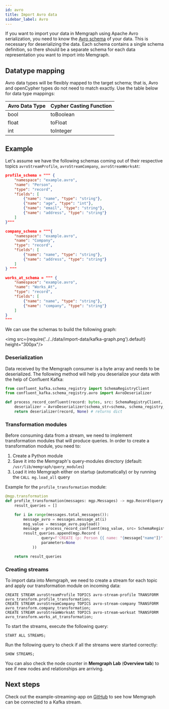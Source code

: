 ```yaml
---
id: avro
title: Import Avro data
sidebar_label: Avro
---
```


If you want to import your data in Memgraph using Apache Avro serialization, you
need to know the [Avro
schema](https://avro.apache.org/docs/current/gettingstartedpython.html#Defining+a+schema)
of your data. This is necessary for deserializing the data. Each schema contains
a single schema definition, so there should be a separate schema for each data
representation you want to import into Memgraph.


## Datatype mapping

Avro data types will be flexibly mapped to the target schema; that is, Avro and
openCypher types do not need to match exactly. Use the table below for data type
mappings:

| Avro Data Type | Cypher Casting Function|
|----------------|------------------------|
| bool           | toBoolean              |
| float          | toFloat                |
| int            | toInteger              |


## Example

Let's assume we have the following schemas coming out of their respective topics
`avroStreamProfile`, `avroStreamCompany`, `avroStreamWorksAt`:

```json
profile_schema = """ {
    "namespace": "example.avro",
    "name": "Person",
    "type": "record",
    "fields": [
        {"name": "name", "type": "string"},
        {"name": "age", "type": "int"},
        {"name": "email", "type": "string"},
        {"name": "address", "type": "string"}
    ]
}"""

company_schema = """{
    "namespace": "example.avro",
    "name": "Company",
    "type": "record",
    "fields": [
        {"name": "name", "type": "string"},
        {"name": "address", "type": "string"}
    ]
} """

works_at_schema = """ {
    "namespace": "example.avro",
    "name": "Works_At",
    "type": "record",
    "fields": [
        {"name": "name", "type": "string"},
        {"name": "company", "type": "string"}
    ]
}
"""
```

We can use the schemas to build the following graph:

<img src={require('../../data/import-data/kafka-graph.png').default} height="300px"/>

### Deserialization

Data received by the Memgraph consumer is a byte array and needs to be
deserialized. The following method will help you deserialize your data with the
help of Confluent Kafka:

```python
from confluent_kafka.schema_registry import SchemaRegistryClient
from confluent_kafka.schema_registry.avro import AvroDeserializer

def process_record_confluent(record: bytes, src: SchemaRegistryClient, schema: str):
    deserializer = AvroDeserializer(schema_str=schema, schema_registry_client=src)
    return deserializer(record, None) # returns dict

```

### Transformation modules

Before consuming data from a stream, we need to implement transformation modules
that will produce queries. In order to create a transformation module, you need
to:

1. Create a Python module
2. Save it into the Memgraph's query-modules directory (default:
   `/usr/lib/memgraph/query_modules`)
3. Load it into Memgraph either on startup (automatically) or by running the
   `CALL mg.load_all` query

Example for the `profile_transformation` module:

```python
@mgp.transformation
def profile_transformation(messages: mgp.Messages) -> mgp.Record(query = str, parameters=mgp.Nullable[mgp.Map]):
    result_queries = []

    for i in range(messages.total_messages()):
        message_avro = messages.message_at(i)
        msg_value = message_avro.payload()
        message = process_record_confluent(msg_value, src= SchemaRegistryClient({'url': 'http://localhost:8081'}), schema=profile_schema)
        result_queries.append(mgp.Record (
                query=f'CREATE (p: Person {{ name: "{message["name"]}", age: ToInteger({message["age"]}), address: "{message["address"]}", email:"{message["email"]}" }});' ,
                parameters=None
            ))

    return result_queries

```

### Creating streams

To import data into Memgraph, we need to create a stream for each topic and
apply our transformation module on incoming data:

```cypher
CREATE STREAM avroStreamProfile TOPICS avro-stream-profile TRANSFORM avro_transform.profile_transformation;
CREATE STREAM avroStreamCompany TOPICS avro-stream-company TRANSFORM avro_transform.company_transformation;
CREATE STREAM avroStreamWorksAt TOPICS avro-stream-worksat TRANSFORM avro_transform.works_at_transformation;
```

To start the streams, execute the following query:

```
START ALL STREAMS;
```

Run the following query to check if all the streams were started correctly:

```
SHOW STREAMS;
```

You can also check the node counter in **Memgraph Lab** (**Overview tab**) to
see if new nodes and relationships are arriving.

## Next steps

Check out the example-streaming-app on
[GitHub](https://github.com/memgraph/example-streaming-app) to see how Memgraph
can be connected to a Kafka stream.
